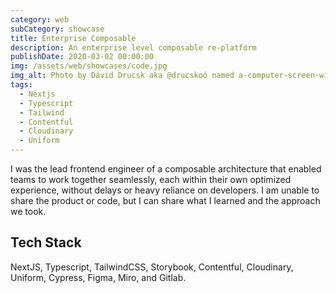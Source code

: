 ```yaml
---
category: web
subCategory: showcase
title: Enterprise Composable
description: An enterprise level composable re-platform
publishDate: 2020-03-02 00:00:00
img: /assets/web/showcases/code.jpg
img_alt: Photo by Dávid Drucsk aka @drucskoó named a-computer-screen-with-a-bunch-of-text-on-it on Unsplash
tags:
  - Nextjs
  - Typescript
  - Tailwind
  - Contentful
  - Cloudinary
  - Uniform
---
```


I was the lead frontend engineer of a composable architecture that enabled teams to work together seamlessly, each within their own optimized experience, without delays or heavy reliance on developers. I am unable to share the product or code, but I can share what I learned and the approach we took.

## Tech Stack

NextJS, Typescript, TailwindCSS, Storybook, Contentful, Cloudinary, Uniform, Cypress, Figma, Miro, and Gitlab.
